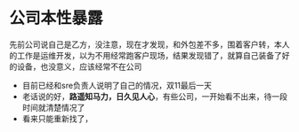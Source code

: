 #  公司本性暴露
先前公司说自己是乙方，没注意，现在才发现，和外包差不多，围着客户转，本人的工作是运维开发，以为不用经常跑客户现场，结果发现错了，就算自己装备了好的设备，也没意义，应该经常不在公司

* 目前已经和sre负责人说明了自己的情况，双11最后一天
* 老话说的好，**路遥知马力，日久见人心**，有些公司，一开始看不出来，待一段时间就清楚情况了
* 看来只能重新找了，